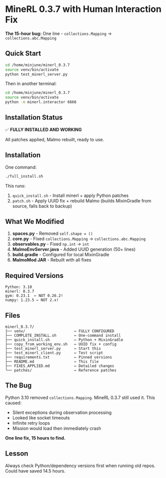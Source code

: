 # MineRL 0.3.7 with Human Interaction Fix

**The 15-hour bug:** One line - `collections.Mapping` → `collections.abc.Mapping`

## Quick Start

```bash
cd /home/minjune/minerl_0.3.7
source venv/bin/activate
python test_minerl_server.py
```

Then in another terminal:
```bash
cd /home/minjune/minerl_0.3.7
source venv/bin/activate
python -m minerl.interactor 6666
```

## Installation Status

✅ **FULLY INSTALLED AND WORKING**

All patches applied, Malmo rebuilt, ready to use.

## Installation

One command:
```bash
./full_install.sh
```

This runs:
1. `quick_install.sh` - Install minerl + apply Python patches
2. `patch.sh` - Apply UUID fix + rebuild Malmo (builds MixinGradle from source, falls back to backup)

## What We Modified

1. **spaces.py** - Removed `self.shape = ()`
2. **core.py** - Fixed `collections.Mapping` → `collections.abc.Mapping`
3. **observables.py** - Fixed `np.int` → `int`
4. **MalmoEnvServer.java** - Added UUID generation (50+ lines)
5. **build.gradle** - Configured for local MixinGradle
6. **MalmoMod JAR** - Rebuilt with all fixes

## Required Versions

```
Python: 3.10
minerl: 0.3.7
gym: 0.23.1  ← NOT 0.26.2!
numpy: 1.23.5 ← NOT 2.x!
```

## Files

```
minerl_0.3.7/
├── venv/                      ← FULLY CONFIGURED
├── COMPLETE_INSTALL.sh        ← One-command install
├── quick_install.sh           ← Python + MixinGradle
├── copy_from_working_env.sh   ← UUID fix + config
├── test_minerl_server.py      ← Start this
├── test_minerl_client.py      ← Test script
├── requirements.txt           ← Pinned versions
├── README.md                  ← This file
├── FIXES_APPLIED.md           ← Detailed changes
└── patches/                   ← Reference patches
```

## The Bug

Python 3.10 removed `collections.Mapping`. MineRL 0.3.7 still used it. This caused:
- Silent exceptions during observation processing
- Looked like socket timeouts
- Infinite retry loops
- Mission would load then immediately crash

**One line fix, 15 hours to find.**

## Lesson

Always check Python/dependency versions first when running old repos. Could have saved 14.5 hours.
